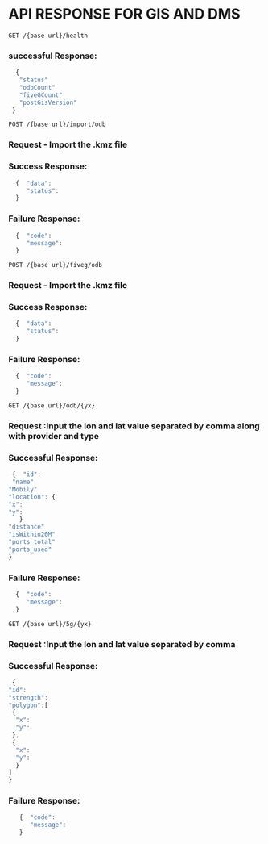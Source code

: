 # API RESPONSE FOR GIS AND DMS


```http
GET /{base url}/health
```
 ### successful Response:
    
   ```javascript
     {
      "status"
      "odbCount"
      "fiveGCount"
      "postGisVersion"
    }
   ```
   

```http    
POST /{base url}/import/odb
```
   ### Request - Import the .kmz file
   ### Success Response:
   
   ```javascript
     {  "data":   
        "status": 
     }
   ```
      
     
   ### Failure Response:
    
   ```javascript
     {  "code": 
        "message": 
     }
   ```

```http    
POST /{base url}/fiveg/odb
``` 
   ### Request - Import the .kmz file
   ### Success Response:
   
   ```javascript
     {  "data":   
        "status": 
     }
   ```
   ### Failure Response:
  
   ```javascript
     {  "code": 
        "message": 
     }
   ```
```http        
GET /{base url}/odb/{yx}  
```
  ###  Request :Input the lon and lat value separated by comma along with provider and type 
  ###  Successful Response:
  
   ```javascript
    {  "id": 
    "name"
   "Mobily"
   "location": {   
   "x":     
   "y": 
      }  
  "distance"  
  "isWithin20M" 
  "ports_total" 
  "ports_used"
  }
  ```
 
 ### Failure Response:
 
   ```javascript
     {  "code": 
        "message": 
     } 
   ```  

```http        
GET /{base url}/5g/{yx}  
```
  ### Request :Input the lon and lat value separated by comma 
  ### Successful Response:
  
  ```javascript
   {
  "id":
"strength":
"polygon":[
   {
    "x":
    "y":
   },
   {
    "x":
    "y":
    } 
  ]
  } 
 ```   
 ### Failure Response:
  
  ```javascript
     {  "code": 
        "message": 
     } 
   ```  
  

